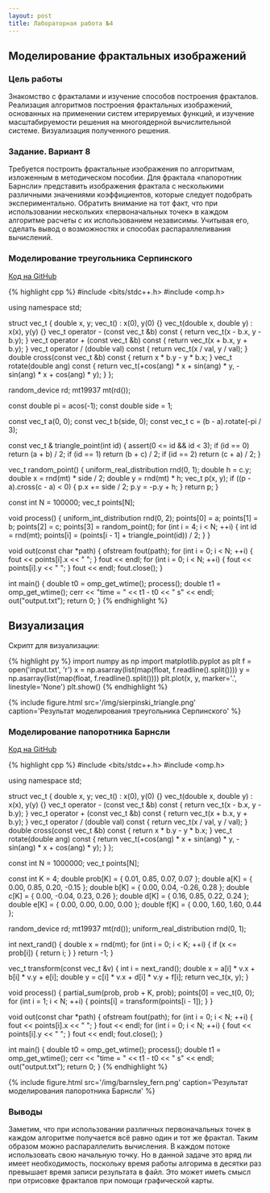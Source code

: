 ```yaml
---
layout: post
title: Лабораторная работа №4
---
```


## Моделирование фрактальных изображений

### Цель работы

Знакомство с  фракталами и изучение способов построения фракталов.  Реализация  алгоритмов  построения  фрактальных  изображений,  основанных  на  применении  систем 
итерируемых  функций,  и  изучение  масштабируемости  решения  на  многоядерной  вычислительной системе. Визуализация полученного решения.

### Задание. Вариант 8

Требуется  построить  фрактальные  изображения  по  алгоритмам,  изложенным  в методическом пособии.  Для фрактала «папоротник Барнсли» представить изображения фрактала с несколькими различными значениями коэффициентов, которые следует подобрать экспериментально.  Обратить внимание на  тот  факт,  что  при  использовании  нескольких  «первоначальных  точек»  в каждом  алгоритме расчеты с их использованием независимы. Учитывая его, сделать вывод о возможностях и способах распараллеливания вычислений.

### Моделирование треугольника Серпинского

[Код на GitHub](https://github.com/nozdrenkov/nozdrenkov.github.io/blob/master/src/lab4-1.cpp)

{% highlight cpp %}
#include <bits/stdc++.h>
#include <omp.h>

using namespace std;

struct vec_t {
  double x, y;
  vec_t() : x(0), y(0) {}
  vec_t(double x, double y) : x(x), y(y) {}
  vec_t operator - (const vec_t &b) const {
    return vec_t(x - b.x, y - b.y);
  }
  vec_t operator + (const vec_t &b) const {
    return vec_t(x + b.x, y + b.y);
  }
  vec_t operator / (double val) const {
    return vec_t(x / val, y / val);
  }
  double cross(const vec_t &b) const {
    return x * b.y - y * b.x;
  }
  vec_t rotate(double ang) const {
    return vec_t(+cos(ang) * x + sin(ang) * y,
                 -sin(ang) * x + cos(ang) * y);
  }
};

random_device rd;
mt19937 mt(rd());

const double pi = acos(-1);
const double side = 1;

const vec_t a(0, 0);
const vec_t b(side, 0);
const vec_t c = (b - a).rotate(-pi / 3);

const vec_t & triangle_point(int id) {
  assert(0 <= id && id < 3);
  if (id == 0) return (a + b) / 2;
  if (id == 1) return (b + c) / 2;
  if (id == 2) return (c + a) / 2;
}

vec_t random_point() {
  uniform_real_distribution<double> rnd(0, 1);
  double h = c.y;
  double x = rnd(mt) * side / 2;
  double y = rnd(mt) * h;
  vec_t p(x, y);
  if ((p - a).cross(c - a) < 0) {
    p.x += side / 2;
    p.y = -p.y + h;
  }
  return p;
}

const int N = 100000;
vec_t points[N];

void process() {
  uniform_int_distribution<int> rnd(0, 2);
  points[0] = a;
  points[1] = b;
  points[2] = c;
  points[3] = random_point();
  for (int i = 4; i < N; ++i) {
    int id = rnd(mt);
    points[i] = (points[i - 1] + triangle_point(id)) / 2;
  }
}

void out(const char *path) {
  ofstream fout(path);
  for (int i = 0; i < N; ++i) {
    fout << points[i].x << " ";
  }
  fout << endl;
  for (int i = 0; i < N; ++i) {
    fout << points[i].y << " ";
  }
  fout << endl;
  fout.close();
}

int main() {
  double t0 = omp_get_wtime();
  process();
  double t1 = omp_get_wtime();
  cerr << "time = " << t1 - t0 << " s" << endl;
  out("output.txt");
  return 0;
}
{% endhighlight %}

## Визуализация

Скрипт для визуализации:

{% highlight py %}
import numpy as np
import matplotlib.pyplot as plt
f = open('input.txt', 'r')
x = np.asarray(list(map(float, f.readline().split())))
y = np.asarray(list(map(float, f.readline().split())))
plt.plot(x, y, marker='.', linestyle='None')
plt.show()
{% endhighlight %}

{% include figure.html src='/img/sierpinski_triangle.png' caption='Результат моделирования треугольника Серпинского' %}

### Моделирование папоротника Барнсли

[Код на GitHub](https://github.com/nozdrenkov/nozdrenkov.github.io/blob/master/src/lab4-2.cpp)

{% highlight cpp %}
#include <bits/stdc++.h>
#include <omp.h>

using namespace std;

struct vec_t {
  double x, y;
  vec_t() : x(0), y(0) {}
  vec_t(double x, double y) : x(x), y(y) {}
  vec_t operator - (const vec_t &b) const {
    return vec_t(x - b.x, y - b.y);
  }
  vec_t operator + (const vec_t &b) const {
    return vec_t(x + b.x, y + b.y);
  }
  vec_t operator / (double val) const {
    return vec_t(x / val, y / val);
  }
  double cross(const vec_t &b) const {
    return x * b.y - y * b.x;
  }
  vec_t rotate(double ang) const {
    return vec_t(+cos(ang) * x + sin(ang) * y,
                 -sin(ang) * x + cos(ang) * y);
  }
};

const int N = 1000000;
vec_t points[N];

const int K = 4;
double prob[K] = { 0.01, 0.85, 0.07, 0.07 };
double a[K] = { 0.00, 0.85, 0.20, -0.15 };
double b[K] = { 0.00, 0.04, -0.26, 0.28 };
double c[K] = { 0.00, -0.04, 0.23, 0.26 };
double d[K] = { 0.16, 0.85, 0.22, 0.24 };
double e[K] = { 0.00, 0.00, 0.00, 0.00 };
double f[K] = { 0.00, 1.60, 1.60, 0.44 };

random_device rd;
mt19937 mt(rd());
uniform_real_distribution<double> rnd(0, 1);

int next_rand() {
  double x = rnd(mt);
  for (int i = 0; i < K; ++i) {
    if (x <= prob[i]) {
      return i;
    }
  }
  return -1;
}

vec_t transform(const vec_t &v) {
  int i = next_rand();
  double x = a[i] * v.x + b[i] * v.y + e[i];
  double y = c[i] * v.x + d[i] * v.y + f[i];
  return vec_t(x, y);
}

void process() {
  partial_sum(prob, prob + K, prob);
  points[0] = vec_t(0, 0);
  for (int i = 1; i < N; ++i) {
    points[i] = transform(points[i - 1]);
  }
}

void out(const char *path) {
  ofstream fout(path);
  for (int i = 0; i < N; ++i) {
    fout << points[i].x << " ";
  }
  fout << endl;
  for (int i = 0; i < N; ++i) {
    fout << points[i].y << " ";
  }
  fout << endl;
  fout.close();
}

int main() {
  double t0 = omp_get_wtime();
  process();
  double t1 = omp_get_wtime();
  cerr << "time = " << t1 - t0 << " s" << endl;
  out("output.txt");
  return 0;
}
{% endhighlight %}

{% include figure.html src='/img/barnsley_fern.png' caption='Результат моделирования папоротника Барнсли' %}

### Выводы

Заметим, что при использовании различных первоначальных точек в каждом алгоритме получается всё равно один и тот же фрактал. Таким образом можно распараллелить вычисления. В каждом потоке использовать свою начальную точку. Но в данной задаче это вряд ли имеет необходимость, поскольку время работы алгорима в десятки раз превышает время записи результата в файл. Это может иметь смысл при отрисовке фракталов при помощи графической карты.